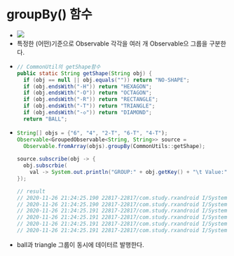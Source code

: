 groupBy() 함수    
===
* ![](img/marblediagram_groupBy.png)
* 특정한 (어떤)기준으로 Observable 각각을 여러 개 Observable으 그룹을 구분한다.
* ```java
  // CommonUtil의 getShape함수
  public static String getShape(String obj) {
    if (obj == null || obj.equals("")) return "NO-SHAPE";
    if (obj.endsWith("-H")) return "HEXAGON";
    if (obj.endsWith("-O")) return "OCTAGON";
    if (obj.endsWith("-R")) return "RECTANGLE";
    if (obj.endsWith("-T")) return "TRIANGLE";
    if (obj.endsWith("-◇")) return "DIAMOND";
    return "BALL";
  
* ```java
  String[] objs = {"6", "4", "2-T", "6-T", "4-T");
  Observable<GroupedObservable<String, String>> source =
    Observable.fromArray(objs).groupBy(CommonUtils::getShape);
    
  source.subscribe(obj -> {
    obj.subscrbie(
      val -> System.out.println("GROUP:" + obj.getKey() + "\t Value:" + val));
  });
  
  // result
  // 2020-11-26 21:24:25.190 22817-22817/com.study.rxandroid I/System.out: GROUP:BALL	 Value:6
  // 2020-11-26 21:24:25.190 22817-22817/com.study.rxandroid I/System.out: GROUP:BALL	 Value:4
  // 2020-11-26 21:24:25.191 22817-22817/com.study.rxandroid I/System.out: GROUP:TRIANGLE	 Value:2-T
  // 2020-11-26 21:24:25.191 22817-22817/com.study.rxandroid I/System.out: GROUP:BALL	 Value:2
  // 2020-11-26 21:24:25.191 22817-22817/com.study.rxandroid I/System.out: GROUP:TRIANGLE	 Value:6-T
  // 2020-11-26 21:24:25.191 22817-22817/com.study.rxandroid I/System.out: GROUP:TRIANGLE	 Value:4-T
  
* ball과 triangle 그룹이 동시에 데이터르 발행한다.
